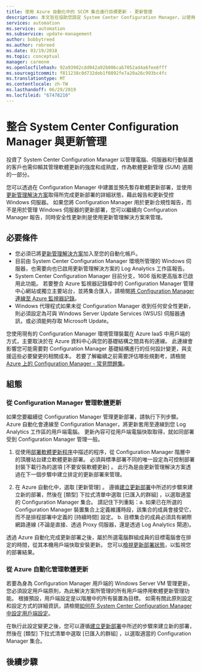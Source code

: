 ```yaml
---
title: 使用 Azure 自動化中的 SCCM 集合進行目標更新 - 更新管理
description: 本文旨在協助您設定 System Center Configuration Manager，以使用此解決方案來管理 SCCM 受控電腦的更新。
services: automation
ms.service: automation
ms.subservice: update-management
author: bobbytreed
ms.author: robreed
ms.date: 03/19/2018
ms.topic: conceptual
manager: carmonm
ms.openlocfilehash: 92a93982cdd042a92b006cab7052ad4a6fee6fff
ms.sourcegitcommit: f811238c0d732deb1f0892fe7a20a26c993bc4fc
ms.translationtype: MT
ms.contentlocale: zh-TW
ms.lasthandoff: 06/29/2019
ms.locfileid: "67478210"
---
```

# <a name="integrate-system-center-configuration-manager-with-update-management"></a>整合 System Center Configuration Manager 與更新管理

投資了 System Center Configuration Manager 以管理電腦、伺服器和行動裝置的客戶也需仰賴其管理軟體更新的強度和成熟度，作為軟體更新管理 (SUM) 週期的一部分。

您可以透過在 Configuration Manager 中建置並預先暫存軟體更新部署，並使用[更新管理解決方案](automation-update-management.md)取得所完成更新部署的詳細狀態，藉此報告和更新受控 Windows 伺服器。 如果您將 Configuration Manager 用於更新合規性報告，而不是用於管理 Windows 伺服器的更新部署，您可以繼續向 Configuration Manager 報告，同時安全性更新則是使用更新管理解決方案來管理。

## <a name="prerequisites"></a>必要條件

* 您必須已將[更新管理解決方案](automation-update-management.md)加入至您的自動化帳戶。
* 目前由 System Center Configuration Manager 環境所管理的 Windows 伺服器，也需要向也已啟用更新管理解決方案的 Log Analytics 工作區報告。
* System Center Configuration Manager 目前分支，1606 版和更高版本已啟用此功能。 若要整合 Azure 監視器記錄檔中的 Configuration Manager 管理中心網站或獨立主要站台，並將集合匯入，請檢閱[將 Configuration Manager 連線至 Azure 監視器記錄](../azure-monitor/platform/collect-sccm.md)。  
* Windows 代理程式如果未從 Configuration Manager 收到任何安全性更新，則必須設定為可與 Windows Server Update Services (WSUS) 伺服器通訊，或必須能夠存取 Microsoft Update。   

您使用現有的 Configuration Manager 環境管理裝載在 Azure IaaS 中用戶端的方式，主要取決於在 Azure 資料中心與您的基礎結構之間具有的連線。 此連線會影響您可能需要對 Configuration Manager 基礎結構進行的任何設計變更，與支援這些必要變更的相關成本。 若要了解繼續之前需要評估哪些規劃考，請檢閱 [Azure 上的 Configuration Manager - 常見問題集](/sccm/core/understand/configuration-manager-on-azure#networking)。

## <a name="configuration"></a>組態

### <a name="manage-software-updates-from-configuration-manager"></a>從 Configuration Manager 管理軟體更新 

如果您要繼續從 Configuration Manager 管理更新部署，請執行下列步驟。 Azure 自動化會連線至 Configuration Manager，將更新套用至連線到您 Log Analytics 工作區的用戶端電腦。 更新內容可從用戶端電腦快取取得，就如同部署受到 Configuration Manager 管理一般。

1. 從使用[部署軟體更新程序](/sccm/sum/deploy-use/deploy-software-updates)中描述的程序，從 Configuration Manager 階層中的頂層站台建立軟體更新部署。 必須與標準部署不同的唯一設定為可控制部署封裝下載行為的選項 [不要安裝軟體更新]  。 此行為是由更新管理解決方案透過在下一個步驟中建立排定的更新部署來管理。

1. 在 Azure 自動化中，選取 [更新管理]  。 遵循[建立更新部署](automation-tutorial-update-management.md#schedule-an-update-deployment)中所述的步驟來建立新的部署，然後在 [類型]  下拉式清單中選取 [已匯入的群組]  ，以選取適當的 Configuration Manager 集合。 請記住下列重點：a. 如果已在所選的 Configuration Manager 裝置集合上定義維護時段，該集合的成員會接受它，而不是排程部署中定義的 [持續時間]  設定。
    b. 目標集合的成員必須具有網際網路連線 (不論是直接、透過 Proxy 伺服器，還是透過 Log Analytics 閘道)。

透過 Azure 自動化完成更新部署之後，屬於所選電腦群組成員的目標電腦會在排定的時間，從其本機用戶端快取安裝更新。 您可以[檢視更新部署狀態](automation-tutorial-update-management.md#view-results-of-an-update-deployment)，以監視您的部署結果。

### <a name="manage-software-updates-from-azure-automation"></a>從 Azure 自動化管理軟體更新

若要為身為 Configuration Manager 用戶端的 Windows Server VM 管理更新，您必須設定用戶端原則，為此解決方案所管理的所有用戶端停用軟體更新管理功能。 根據預設，用戶端設定是以階層中的所有裝置為目標。 如需有關此原則設定和設定方式的詳細資訊，請檢閱[如何在 System Center Configuration Manager 中設定用戶端設定](/sccm/core/clients/deploy/configure-client-settings)。

在執行此設定變更之後，您可以遵循[建立更新部署](automation-tutorial-update-management.md#schedule-an-update-deployment)中所述的步驟來建立新的部署，然後在 [類型]  下拉式清單中選取 [已匯入的群組]  ，以選取適當的 Configuration Manager 集合。

## <a name="next-steps"></a>後續步驟

